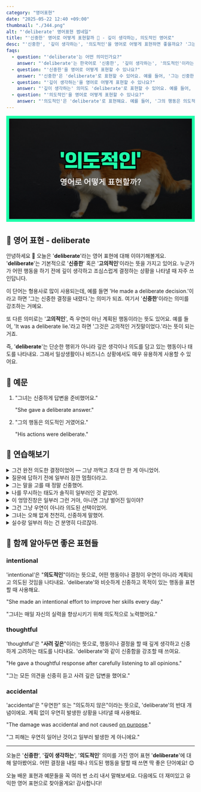 ```yaml
---
category: "영어표현"
date: "2025-05-22 12:40 +09:00"
thumbnail: "./344.png"
alt: "'deliberate' 영어표현 썸네일"
title: "'신중한' 영어로 어떻게 표현할까 🤔 - 깊이 생각하는, 의도적인 영어로"
desc: "'신중한', '깊이 생각하는', '의도적인'을 영어로 어떻게 표현하면 좋을까요? '그는 신중한 결정을 내렸어요.', '그 행동은 고의적이었어요.' 등을 영어로 표현하는 법을 배워봅시다. 다양한 예문을 통해서 연습하고 본인의 표현으로 만들어 보세요."
faqs:
  - question: "'deliberate'는 어떤 의미인가요?"
    answer: "'deliberate'는 한국어로 '신중한', '깊이 생각하는', '의도적인'이라는 뜻을 가지고 있어요. 행동이나 결정이 조심스럽고 계획적일 때 사용해요."
  - question: "'신중한'을 영어로 어떻게 표현할 수 있나요?"
    answer: "'신중한'은 'deliberate'로 표현할 수 있어요. 예를 들어, '그는 신중한 결정을 내렸어요.'는 'He made a deliberate decision.'라고 해요."
  - question: "'깊이 생각하는'을 영어로 어떻게 표현할 수 있나요?"
    answer: "'깊이 생각하는' 의미도 'deliberate'로 표현할 수 있어요. 예를 들어, '우리는 문제를 신중하게 검토해야 해요.'는 'We need to deliberate on the issue carefully.'라고 해요."
  - question: "'의도적인'을 영어로 어떻게 표현할 수 있나요?"
    answer: "'의도적인'은 'deliberate'로 표현해요. 예를 들어, '그의 행동은 의도적인 거였어요.'는 'His actions were deliberate.'라고 할 수 있어요."
---
```


!['deliberate' 영어표현 썸네일](./344.png)

## 🌟 영어 표현 - deliberate

안녕하세요 👋 오늘은 '**deliberate**'라는 영어 표현에 대해 이야기해볼게요. '**deliberate**'는 기본적으로 '**신중한**' 혹은 '**고의적인**'이라는 뜻을 가지고 있어요. 누군가가 어떤 행동을 하기 전에 깊이 생각하고 조심스럽게 결정하는 상황을 나타낼 때 자주 쓰인답니다.

<script async src="https://pagead2.googlesyndication.com/pagead/js/adsbygoogle.js?client=ca-pub-1465612013356152"
     crossorigin="anonymous"></script>
<!-- engple-horizontal-ad -->

<ins class="adsbygoogle"
     style="display:block"
     data-ad-client="ca-pub-1465612013356152"
     data-ad-slot="2106896038"
     data-ad-format="auto"
     data-full-width-responsive="true"></ins>

<script>
     (adsbygoogle = window.adsbygoogle || []).push({});
</script>

이 단어는 형용사로 많이 사용되는데, 예를 들면 'He made a deliberate decision.'이라고 하면 '그는 신중한 결정을 내렸다.'는 의미가 되죠. 여기서 '**신중한**'이라는 의미를 강조하는 거예요.

또 다른 의미로는 '**고의적인**', 즉 우연이 아닌 계획된 행동이라는 뜻도 있어요. 예를 들어, 'It was a deliberate lie.'라고 하면 '그것은 고의적인 거짓말이었다.'라는 뜻이 되는 거죠.

즉, '**deliberate**'는 단순한 행위가 아니라 깊은 생각이나 의도를 담고 있는 행동이나 태도를 나타내요. 그래서 일상생활이나 비즈니스 상황에서도 매우 유용하게 사용할 수 있어요.

## 📖 예문

1. "그녀는 신중하게 답변을 준비했어요."

   "She gave a deliberate answer."

2. "그의 행동은 의도적인 거였어요."

   "His actions were deliberate."

## 💬 연습해보기

<details>
<summary>그건 완전 의도한 결정이었어 — 그냥 까먹고 초대 안 한 게 아니었어.</summary>
<span>That was a pretty deliberate decision — you didn’t just forget to <a href="/blog/in-english/347.invite/">invite</a> him.</span>
</details>

<details>
<summary>질문에 답하기 전에 일부러 잠깐 멈췄더라고.</summary>
<span>She took a deliberate pause before answering the question.</span>
</details>

<details>
<summary>그는 말을 고를 때 정말 신중했어.</summary>
<span>He was being really deliberate about choosing his words.</span>
</details>

<details>
<summary>나를 무시하는 태도가 솔직히 일부러인 것 같았어.</summary>
<span>The way she ignored me felt deliberate, <a href="/blog/in-english/336.honestly/">honestly</a>.</span>
</details>

<details>
<summary>이 엉망진창은 일부러 그런 거야, 아니면 그냥 벌어진 일이야?</summary>
<span>Is this mess deliberate, or did it just happen?</span>
</details>

<details>
<summary>그건 그냥 우연이 아니라 의도된 선택이었어.</summary>
<span>That was a deliberate choice, not just a random thing.</span>
</details>

<details>
<summary>그녀는 오해 없게 천천히, 신중하게 말했어.</summary>
<span>She spoke in a slow, deliberate manner so there’d be no misunderstanding.</span>
</details>

<details>
<summary>실수랑 일부러 하는 건 분명히 다르잖아.</summary>
<span>There's a difference between a mistake and something deliberate, you know.</span>
</details>

## 🤝 함께 알아두면 좋은 표현들

### intentional

'intentional'은 "**의도적인**"이라는 뜻으로, 어떤 행동이나 결정이 우연이 아니라 계획되고 의도된 것임을 나타내요. 'deliberate'와 비슷하게 신중하고 목적이 있는 행동을 표현할 때 사용해요.

"She made an intentional effort to improve her skills every day."

"그녀는 매일 자신의 실력을 향상시키기 위해 의도적으로 노력했어요."

### thoughtful

'thoughtful'은 "**사려 깊은**"이라는 뜻으로, 행동이나 결정을 할 때 깊게 생각하고 신중하게 고려하는 태도를 나타내요. 'deliberate'와 같이 신중함을 강조할 때 쓰여요.

"He gave a thoughtful response after carefully listening to all opinions."

"그는 모든 의견을 신중히 듣고 사려 깊은 답변을 했어요."

### accidental

'accidental'은 "우연한" 또는 "의도하지 않은"이라는 뜻으로, 'deliberate'의 반대 개념이에요. 계획 없이 우연히 발생한 상황을 나타낼 때 사용해요.

"The damage was accidental and not caused [on purpose](/blog/vocab-1/018.on-purpose/)."

"그 피해는 우연히 일어난 것이고 일부러 발생한 게 아니에요."

---

오늘은 '**신중한**', '**깊이 생각하는**', '**의도적인**' 의미를 가진 영어 표현 '**deliberate**'에 대해 알아봤어요. 어떤 결정을 내릴 때나 의도된 행동을 말할 때 쓰면 딱 좋은 단어예요! 😊

오늘 배운 표현과 예문들을 꼭 여러 번 소리 내서 말해보세요. 다음에도 더 재미있고 유익한 영어 표현으로 찾아올게요! 감사합니다!

